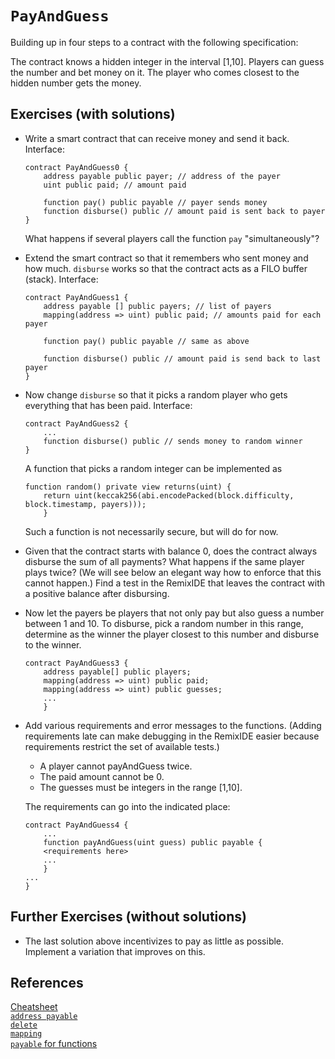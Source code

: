 # `PayAndGuess`

Building up in four steps to a contract with the following specification:

The contract knows a hidden integer in the interval [1,10]. Players can guess the number and bet money on it. The player who comes closest to the hidden number gets the money.

## Exercises (with solutions)

- Write a smart contract that can receive money and send it back. Interface:

    ```solidity
    contract PayAndGuess0 {
        address payable public payer; // address of the payer
        uint public paid; // amount paid

        function pay() public payable // payer sends money
        function disburse() public // amount paid is sent back to payer
    }
    ```
    What happens if several players call the function `pay` "simultaneously"?

- Extend the smart contract so that it remembers who sent money and how much. `disburse` works so that the contract acts as a FILO buffer (stack). Interface:

    ```solidity
    contract PayAndGuess1 {
        address payable [] public payers; // list of payers
        mapping(address => uint) public paid; // amounts paid for each payer

        function pay() public payable // same as above

        function disburse() public // amount paid is send back to last payer
    }
    ```

- Now change `disburse` so that it picks a random player who gets everything that has been paid. Interface:

    ```solidity
    contract PayAndGuess2 {
        ...
        function disburse() public // sends money to random winner
    }
    ```

    A function that picks a random integer can be implemented as 

    ```solidity    
    function random() private view returns(uint) {
        return uint(keccak256(abi.encodePacked(block.difficulty, block.timestamp, payers)));
        }
    ```

    Such a function is not necessarily secure, but will do for now.

- Given that the contract starts with balance 0, does the contract always disburse the sum of all payments? What happens if the same player plays twice? (We will see below an elegant way how to enforce that this cannot happen.) Find a test in the RemixIDE that leaves the contract with a positive balance after disbursing.

- Now let the payers be players that not only pay but also guess a number between 1 and 10. To disburse, pick a random number in this range, determine as the winner the player closest to this number and disburse to the winner.

    ```solidity
    contract PayAndGuess3 {
        address payable[] public players;
        mapping(address => uint) public paid;
        mapping(address => uint) public guesses;
        ...
        }
    ```


- Add various requirements and error messages to the functions. (Adding requirements late can make debugging in the RemixIDE easier because requirements restrict the set of available tests.)
    - A player cannot payAndGuess twice.
    - The paid amount cannot be 0.
    - The guesses must be integers in the range [1,10].

    The requirements can go into the indicated place:

    ```solidity
    contract PayAndGuess4 {
        ...
        function payAndGuess(uint guess) public payable {
        <requirements here>
        ...
        }
    ...
    }
    ```

## Further Exercises (without solutions)

- The last solution above incentivizes to pay as little as possible. Implement a variation that improves on this. 

## References

[Cheatsheet](https://docs.soliditylang.org/en/v0.8.7/cheatsheet.html?highlight=payable%20function#cheatsheet)  
[`address payable`](https://docs.soliditylang.org/en/v0.8.7/types.html#address)  
[`delete`](https://docs.soliditylang.org/en/v0.4.24/types.html#delete)  
[`mapping`](https://docs.soliditylang.org/en/v0.8.7/types.html#mapping-types)  
[`payable` for functions](https://docs.soliditylang.org/en/v0.8.7/cheatsheet.html?highlight=payable%20function#modifiers)  

<!--
## Some links that look interesting but which I didn't read in detail

- [Remix Debugger](https://medium.com/remix-ide/remix-debugger-b542ea24a0d)
-->

